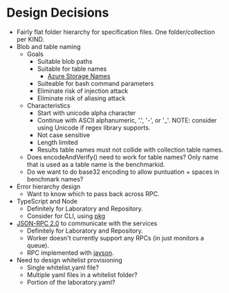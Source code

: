 # Design Decisions

* Fairly flat folder hierarchy for specification files. One folder/collection per KIND.
* Blob and table naming
  * Goals
    * Suitable blob paths
    * Suitable for table names
      * [Azure Storage Names](https://docs.microsoft.com/en-us/archive/blogs/jmstall/azure-storage-naming-rules)
    * Suiteable for bash command parameters
    * Eliminate risk of injection attack
    * Eliminate risk of aliasing attack
  * Characteristics
    * Start with unicode alpha character
    * Continue with ASCII alphanumeric, '.', '-', or '_'. NOTE: consider using Unicode if regex library supports.
    * Not case sensitive
    * Length limited
    * Results table names must not collide with collection table names.
  * Does encodeAndVerify() need to work for table names? Only name that is used as a table name is the benchmarkid.
  * Do we want to do base32 encoding to allow puntuation + spaces in benchmark names?
* Error hierarchy design
  * Want to know which to pass back across RPC.
* TypeScript and Node
  * Definitely for Laboratory and Repository.
  * Consider for CLI, using [pkg](https://www.npmjs.com/package/pkg)
* [JSON-RPC 2.0](https://www.jsonrpc.org/index.html) to communicate with the services
  * Definitely for Laboratory and Repository.
  * Worker doesn't currently support any RPCs (in just monitors a queue).
  * RPC implemented with [jayson](https://www.npmjs.com/package/jayson).
* Need to design whitelist provisioning
  * Single whitelist.yaml file?
  * Multiple yaml files in a whitelist folder?
  * Portion of the laboratory.yaml?

  
